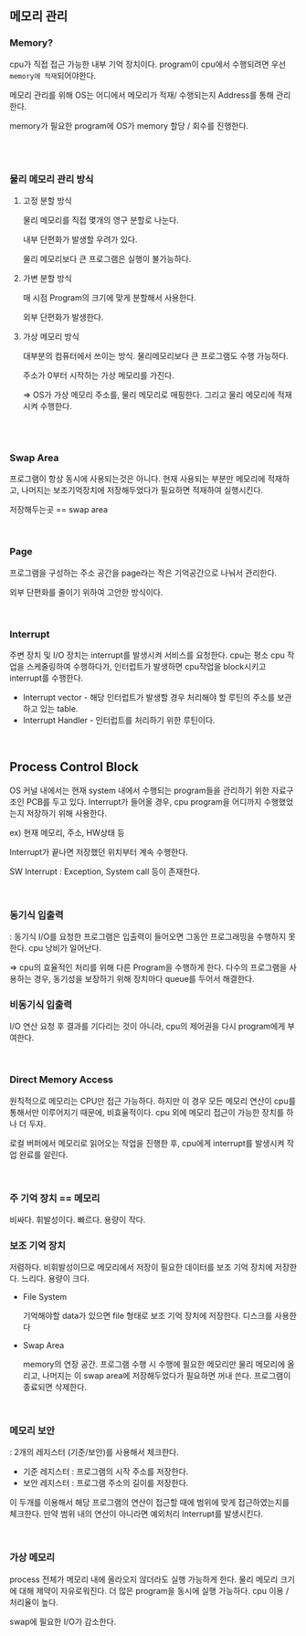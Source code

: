 ## 메모리 관리

### Memory?

cpu가 직접 접근 가능한 내부 기억 장치이다. program이 cpu에서 수행되려면 우선 `memory에 적재`되어야한다.

메모리 관리를 위해 OS는 어디에서 메모리가 적재/ 수행되는지 Address를 통해 관리한다.

memory가 필요한 program에 OS가 memory 할당 / 회수를 진행한다.


</br>
</br>

### 물리 메모리 관리 방식

1. 고정 분할 방식

    물리 메모리를 직접 몇개의 영구 분할로 나눈다.

    내부 단편화가 발생할 우려가 있다.

    물리 메모리보다 큰 프로그램은 실행이 불가능하다.

2. 가변 분할 방식

    매 시점 Program의 크기에 맞게 분할해서 사용한다.

    외부 단편화가 발생한다.

3. 가상 메모리 방식 

    대부분의 컴퓨터에서 쓰이는 방식. 물리메모리보다 큰 프로그램도 수행 가능하다.

    주소가 0부터 시작하는 가상 메모리를 가진다.

    ⇒ OS가 가상 메모리 주소를, 물리 메모리로 매핑한다. 그리고 물리 메모리에 적재시켜 수행한다.

</br>
</br>

### Swap Area

프로그램이 항상 동시에 사용되는것은 아니다. 현재 사용되는 부분만 메모리에 적재하고, 나머지는 보조기억장치에 저장해두었다가 필요하면 적재하여 실행시킨다. 

저장해두는곳 == swap area

</br>

### Page

프로그램을 구성하는 주소 공간을 page라는 작은 기억공간으로 나눠서 관리한다.

외부 단편화를 줄이기 위하여 고안한 방식이다. 

</br>

### Interrupt

주변 장치 및 I/O 장치는 interrupt를 발생시켜 서비스를 요청한다. cpu는 평소 cpu 작업을 스케줄링하여 수행하다가, 인터럽트가 발생하면 cpu작업을 block시키고 interrupt를 수행한다.

- Interrupt vector - 해당 인터럽트가 발생할 경우 처리해야 할 루틴의 주소를 보관하고 있는 table.
- Interrupt Handler - 인터럽트를 처리하기 위한 루틴이다.

</br>

## Process Control Block

OS 커널 내에서는 현재 system 내에서 수행되는 program들을 관리하기 위한 자료구조인 PCB를 두고 있다. Interrupt가 들어올 경우, cpu program을 어디까지 수행했었는지 저장하기 위해 사용한다.

ex) 현재 메모리, 주소, HW상태 등 

Interrupt가 끝나면 저장했던 위치부터 계속 수행한다.

SW Interrupt : Exception, System call 등이 존재한다.

</br>


### 동기식 입출력

: 동기식 I/O를 요청한 프로그램은 입출력이 들어오면 그동안 프로그래밍을 수행하지 못한다.  cpu 낭비가 일어난다. 

⇒ cpu의 효율적인 처리를 위해 다른 Program을 수행하게 한다. 다수의 프로그램을 사용하는 경우, 동기성을 보장하기 위해 장치마다 queue를 두어서 해결한다.

### 비동기식 입출력

I/O 연산 요청 후 결과를 기다리는 것이 아니라, cpu의 제어권을 다시 program에게 부여한다.

</br>

### Direct Memory Access

원칙적으로 메모리는 CPU만 접근 가능하다. 하지만 이 경우 모든 메모리 연산이 cpu를 통해서만 이루어지기 때문에, 비효율적이다. cpu 외에 메모리 접근이 가능한 장치를 하나 더 두자.

로컬 버퍼에서 메모리로 읽어오는 작업을 진행한 후, cpu에게 interrupt를 발생시켜 작업 완료를 알린다.

</br>

### 주 기억 장치 == 메모리

비싸다. 휘발성이다. 빠르다. 용량이 작다.


### 보조 기억 장치

저렴하다. 비휘발성이므로 메모리에서 저장이 필요한 데이터를 보조 기억 장치에 저장한다. 느리다. 용량이 크다.

- File System

    기억해야할 data가 있으면 file 형태로 보조 기억 장치에 저장한다. 디스크를 사용한다

- Swap Area

    memory의 연장 공간. 프로그램 수행 시 수행에 필요한 메모리만 물리 메모리에 올리고, 나머지는 이 swap area에 저장해두었다가 필요하면 꺼내 쓴다. 프로그램이 종료되면 삭제한다.
    
</br>

### 메모리 보안

: 2개의 레지스터 (기준/보안)를 사용해서 체크한다.

- 기준 레지스터 : 프로그램의 시작 주소를 저장한다.
- 보안 레지스터 : 프로그램 주소의 길이를 저장한다.

이 두개를 이용해서 해당 프로그램의 연산이 접근할 때에 범위에 맞게 접근하였는지를 체크한다. 만약 범위 내의 연산이 아니라면 예외처리 Interrupt를 발생시킨다.

</br>

### 가상 메모리

process 전체가 메모리 내에 올라오지 않더라도 실행 가능하게 한다. 물리 메모리 크기에 대해 제약이 자유로워진다. 더 많은 program을 동시에 실행 가능하다. cpu 이용 / 처리율이 높다.

swap에 필요한 I/O가 감소한다.

</br>
</br>
